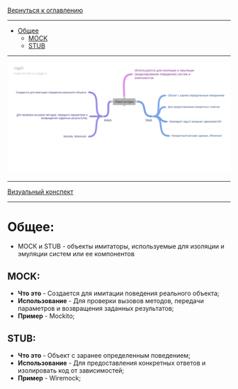 [Вернуться к оглавлению](https://github.com/engine-it-in/different-level-task/blob/main/README.md)

***
* [Общее](#общее)
  * [MOCK](#mock)
  * [STUB](#stub)
***
![Имитаторы](imitator.png)
***
[Визуальный конспект](https://coggle.it/diagram/ZtYbQTbVpak0H-Hu/t/-/271b9711873cd608c1239d030c2da1fd0fff7bf1caac9d266f113efbc69fe3c2)
***

# Общее:

* MOCK и STUB - объекты имитаторы, используемые для изоляции и эмуляции систем или ее компонентов 

## MOCK:
* **Что это** - Создается для имитации поведения реального объекта;
* **Использование** - Для проверки вызовов методов, передачи параметров и возвращения заданных результатов;
* **Пример** - Mockito;

## STUB:
* **Что это** - Объект с заранее определенным поведением;
* **Использование** - Для предоставления конкретных ответов и изолировать код от зависимостей;
* **Пример** - Wiremock;
